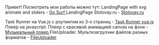 Привет! Посмотреть мои работы можно тут:
LandingPage with svg animate and sliders - <a href="https://sweetysweet.github.io/GoSurfe/"> Go Surf </a>
LandingPage Stolovay.ru - <a href="https://sweetysweet.github.io/Stolovay.ru/"> Stolovay.ru </a>

Task Runner на Vue.js с роутингом из 3-х страниц - <a href="https://sweetysweet.github.io/"> Task Runner vue.js </a>
Плеер на javascript. Плеер с красивой анимацией canvas на фоне - <a href="https://sweetysweet.github.io/Music-player/"> Музыкальный плеер </a>
FileUploader. Мультизагрузчик файлов разных форматов - <a href="https://sweetysweet.github.io/FileUploader/"> FileUploader </a>
